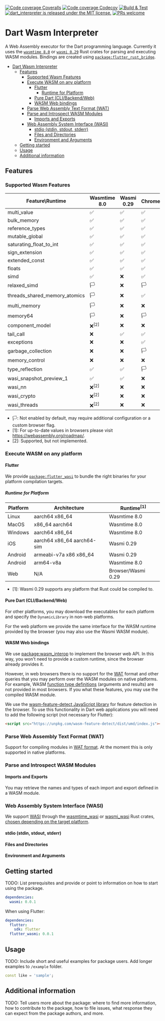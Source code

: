 <!-- 
This README describes the package. If you publish this package to pub.dev,
this README's contents appear on the landing page for your package.

For information about how to write a good package README, see the guide for
[writing package pages](https://dart.dev/guides/libraries/writing-package-pages). 

For general information about developing packages, see the Dart guide for
[creating packages](https://dart.dev/guides/libraries/create-library-packages)
and the Flutter guide for
[developing packages and plugins](https://flutter.dev/developing-packages). 
-->

[![Code coverage Coveralls](https://coveralls.io/repos/github/juancastillo0/dart_interpreter/badge.svg?branch=main)](https://coveralls.io/github/juancastillo0/dart_interpreter?branch=main)
[![Code coverage Codecov](https://codecov.io/gh/juancastillo0/dart_interpreter/branch/main/graph/badge.svg?token=QJLQSCIJ42)](https://codecov.io/gh/juancastillo0/dart_interpreter)
[![Build & Test](https://github.com/juancastillo0/wasm_interpreter/actions/workflows/build.yaml/badge.svg)](https://github.com/juancastillo0/wasm_interpreter/actions/workflows/build.yaml)
[![dart_interpreter is released under the MIT license.](https://img.shields.io/badge/License-MIT-blue.svg)](https://github.com/juancastillo0/dart_interpreter/blob/main/LICENSE)
[![PRs welcome](https://img.shields.io/badge/PRs-welcome-brightgreen.svg)](#contributing)

# Dart Wasm Interpreter

A Web Assembly executor for the Dart programming language. Currently it uses the [`wasmtime 8.0`](https://github.com/bytecodealliance/wasmtime) or [`wasmi 0.29`](https://github.com/paritytech/wasmi) Rust crates for parsing and executing WASM modules. Bindings are created using [`package:flutter_rust_bridge`](https://github.com/fzyzcjy/flutter_rust_bridge).

- [Dart Wasm Interpreter](#dart-wasm-interpreter)
  - [Features](#features)
    - [Supported Wasm Features](#supported-wasm-features)
    - [Execute WASM on any platform](#execute-wasm-on-any-platform)
      - [Flutter](#flutter)
        - [Runtime for Platform](#runtime-for-platform)
      - [Pure Dart (CLI/Backend/Web)](#pure-dart-clibackendweb)
      - [WASM Web bindings](#wasm-web-bindings)
    - [Parse Web Assembly Text Format (WAT)](#parse-web-assembly-text-format-wat)
    - [Parse and Introspect WASM Modules](#parse-and-introspect-wasm-modules)
      - [Imports and Exports](#imports-and-exports)
    - [Web Assembly System Interface (WASI)](#web-assembly-system-interface-wasi)
      - [stdio (stdin, stdout, stderr)](#stdio-stdin-stdout-stderr)
      - [Files and Directories](#files-and-directories)
      - [Environment and Arguments](#environment-and-arguments)
  - [Getting started](#getting-started)
  - [Usage](#usage)
  - [Additional information](#additional-information)



## Features

### Supported Wasm Features

| Feature\Runtime               | Wasmtime 8.0    | Wasmi 0.29 | Chrome<sup>[1]</sup> |
| ----------------------------- | --------------- | ---------- | -------------------- |
| multi_value                   | ✅               | ✅          | ✅                    |
| bulk_memory                   | ✅               | ✅          | ✅                    |
| reference_types               | ✅               | ✅          | ✅                    |
| mutable_global                | ✅               | ✅          | ✅                    |
| saturating_float_to_int       | ✅               | ✅          | ✅                    |
| sign_extension                | ✅               | ✅          | ✅                    |
| extended_const                | ✅               | ✅          | ✅                    |
| floats                        | ✅               | ✅          | ✅                    |
| simd                          | ✅               | ❌          | ✅                    |
| relaxed_simd                  | 🏳               | ❌          | 🏳                    |
| threads_shared_memory_atomics | 🏳               | ❌          | ✅                    |
| multi_memory                  | 🏳               | ❌          | ❌                    |
| memory64                      | 🏳               | ❌          | 🏳                    |
| component_model               | ❌<sup>[2]</sup> | ❌          | ❌                    |
| tail_call                     | ❌               | ✅          | ✅                    |
| exceptions                    | ❌               | ❌          | ✅                    |
| garbage_collection            | ❌               | ❌          | 🏳                    |
| memory_control                | ❌               | ❌          | ❌                    |
| type_reflection               | ✅               | ✅          | 🏳                    |
| wasi_snapshot_preview_1       | ✅               | ✅          | ❌                    |
| wasi_nn                       | ❌<sup>[2]</sup> | ❌          | ❌                    |
| wasi_crypto                   | ❌<sup>[2]</sup> | ❌          | ❌                    |
| wasi_threads                  | ❌<sup>[2]</sup> | ❌          | ❌                    |

- 🏳: Not enabled by default, may require additional configuration or a custom browser flag.
- [1]: For up-to-date values in browsers please visit https://webassembly.org/roadmap/.
- [2]: Supported, but not implemented.


### Execute WASM on any platform

#### Flutter

We provide [`package:flutter_wasi`](./packages/flutter_wasmi/) to bundle the right binaries for your platform compilation targets.

##### Runtime for Platform

| Platform | Architecture               | Runtime<sup>[1]</sup> |
| -------- | -------------------------- | --------------------- |
| Linux    | aarch64 x86_64             | Wasmtime 8.0          |
| MacOS    | x86_64 aarch64             | Wasmtime 8.0          |
| Windows  | aarch64 x86_64             | Wasmtime 8.0          |
| iOS      | aarch64 x86_64 aarch64-sim | Wasmi 0.29            |
| Android  | armeabi-v7a x86 x86_64     | Wasmi 0.29            |
| Android  | arm64-v8a                  | Wasmtime 8.0          |
| Web      | N/A                        | Browser/Wasmi 0.29    |

- [1]: Wasmi 0.29 supports any platform that Rust could be compiled to.

#### Pure Dart (CLI/Backend/Web)

For other platforms, you may download the executables for each platform and specify the `DynamicLibrary` in non-web platforms.

For the web platform we provide the same interface for the WASM runtime provided by the browser (you may also use the Wasmi WASM module).

#### WASM Web bindings

We use [package:wasm_interop](https://pub.dev/packages/wasm_interop) to implement the browser web API. In this way, you won't need to provide a custom runtime, since the browser already provides it.

However, in web browsers there is no support for the [WAT](https://developer.mozilla.org/en-US/docs/WebAssembly/Understanding_the_text_format) format and other queries that you may perform over the WASM modules on native platforms. For example, WASM [function type definitions](https://github.com/WebAssembly/js-types/blob/main/proposals/js-types/Overview.md) (arguments and results) are not provided in most browsers. If you what these features, you may use the compiled WASM module.

We use the [wasm-feature-detect JavaScript library](https://github.com/GoogleChromeLabs/wasm-feature-detect) for feature detection in the browser. To use this functionality in Dart web applications you will need to add the following script (not necessary for Flutter):

```html
<script src="https://unpkg.com/wasm-feature-detect/dist/umd/index.js"></script>
```


### Parse Web Assembly Text Format (WAT)

Support for compiling modules in [WAT format](https://developer.mozilla.org/en-US/docs/WebAssembly/Understanding_the_text_format). At the moment this is only supported in native platforms.

### Parse and Introspect WASM Modules

#### Imports and Exports

You may retrieve the names and types of each import and export defined in a WASM module.

### Web Assembly System Interface (WASI)

We support [WASI](https://github.com/WebAssembly/WASI) through the [wasmtime_wasi](https://docs.rs/wasmtime-wasi/8.0.0/wasmtime_wasi/) or [wasmi_wasi](https://docs.rs/wasmi_wasi/0.29.0/wasmi_wasi) Rust crates, [chosen depending on the target platform](#runtime-for-platform). 

#### stdio (stdin, stdout, stderr)

#### Files and Directories

#### Environment and Arguments

## Getting started

TODO: List prerequisites and provide or point to information on how to
start using the package.

```yaml
dependencies:
  wasmi: 0.0.1
```

When using Flutter:

```yaml
dependencies:
  flutter:
    sdk: flutter
  flutter_wasmi: 0.0.1
```

## Usage

TODO: Include short and useful examples for package users. Add longer examples
to `/example` folder. 

```dart
const like = 'sample';
```

## Additional information

TODO: Tell users more about the package: where to find more information, how to 
contribute to the package, how to file issues, what response they can expect 
from the package authors, and more.
